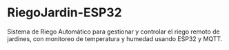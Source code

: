 # RiegoJardin-ESP32
Sistema de Riego Automático para gestionar y controlar el riego remoto de jardines, con monitoreo de temperatura y humedad usando ESP32 y MQTT.
